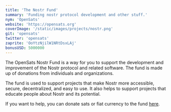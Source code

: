 ```yaml
---
title: 'The Nostr Fund'
summary: 'Funding nostr protocol development and other stuff.'
nym: 'OpenSats'
website: 'https://opensats.org'
coverImage: '/static/images/projects/nostr.png'
git: 'opensats'
twitter: 'opensats'
zaprite: 'OoYtzNjilW1NRtDsxLAj'
bonusUSD: 5000000
---
```


The OpenSats Nostr Fund is a way for you to support the development and
improvement of the Nostr protocol and related software. The fund is made up of
donations from individuals and organizations.

The fund is used to support projects that make Nostr more accessible, secure,
decentralized, and easy to use. It also helps to support projects that educate
people about Nostr and its potential.

If you want to help, you can donate sats or fiat currency to the fund [here](#top).
